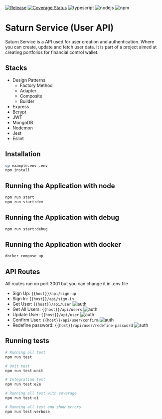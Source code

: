 [![Release](https://github.com/renatops1991/saturn-service/actions/workflows/release.yml/badge.svg?branch=production&event=release)](https://github.com/renatops1991/saturn-service/actions/workflows/release.yml)
[![Coverage Status](https://coveralls.io/repos/github/renatops1991/saturn-service/badge.svg?branch=production)](https://coveralls.io/github/renatops1991/saturn-service?branch=production)
![typescript](https://img.shields.io/badge/Typescript-4.9.3-blue)
![nodejs](https://img.shields.io/badge/node-v16.17.1-green)
![npm](https://img.shields.io/badge/npm-v8.15.0-blue)


# Saturn Service (User API)

Saturn Service is a API used for user creation and authentication. Where you can create, update and fetch user data. It is part of a project aimed at creating portfolios for financial control wallet.

## Stacks 
- Design Patterns
  - Factory Method
  - Adapter
  - Composite
  - Builder
- Express
- Bcrypt
- JWT
- MongoDB
- Nodemon
- Jest
- Eslint

## Installation

```bash
cp example.env .env
npm install
```

## Running the Application with node
```bash
npm run start
npm run start:dev
```

## Running the Application with debug
```bash
npm run start:debug
```

## Running the Application with docker
```bash
docker compose up
```

## API Routes
All routes run on port 3001 but you can change it in .env file

- Sign Up: `{{host}}/api/sign-up`
- Sign In: `{{host}}/api/sign-in`
- Get User: `{{host}}/api/user` ![auth](https://img.shields.io/badge/auth-yes-green)
- Get All Users: `{{host}}/api/users` ![auth](https://img.shields.io/badge/auth-yes-green) 
- Update User: `{{host}}/api/user` ![auth](https://img.shields.io/badge/auth-yes-green)
- Confirm User: `{{host}}/api/user/confirm` ![auth](https://img.shields.io/badge/auth-yes-green)
- Redefine password: `{{host}}/api/user/redefine-password` ![auth](https://img.shields.io/badge/auth-yes-green)
 
## Running tests
```bash
# Running all test
npm run test

# Unit test
npm run test:unit

# Integration test
npm run test:e2e

# Running all test with coverage
npm run test:ci

# Running all test and show errors
npm run test:verbose

```
